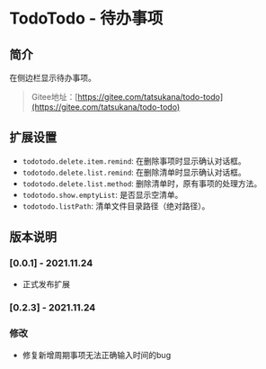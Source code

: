 # TodoTodo - 待办事项

## 简介

在侧边栏显示待办事项。

> Gitee地址：[https://gitee.com/tatsukana/todo-todo](https://gitee.com/tatsukana/todo-todo)

## 扩展设置

- `todotodo.delete.item.remind`: 在删除事项时显示确认对话框。
- `todotodo.delete.list.remind`: 在删除清单时显示确认对话框。
- `todotodo.delete.list.method`: 删除清单时，原有事项的处理方法。
- `todotodo.show.emptyList`: 是否显示空清单。
- `todotodo.listPath`: 清单文件目录路径（绝对路径）。

## 版本说明

### [0.0.1] - 2021.11.24

- 正式发布扩展

### [0.2.3] - 2021.11.24

### 修改

- 修复新增周期事项无法正确输入时间的bug